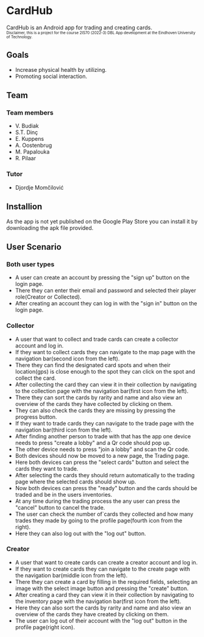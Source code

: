 # CardHub

CardHub is an Android app for trading and creating cards. <br/>
<sup><sub>Disclaimer, this is a project for the course 2IS70 (2022-3) DBL App development at the Eindhoven University of Technology.<sub/><sup/>

## Goals
- Increase physical health by utilizing.
- Promoting social interaction.

## Team
### Team members
- V. Budiak
- S.T. Dinç
- E. Kuppens
- A. Oostenbrug
- M. Papalouka
- R. Pilaar
### Tutor
- Djordje Momčilović

## Installion
As the app is not yet published on the Google Play Store you can install it by downloading the apk file provided.

## User Scenario
### Both user types
- A user can create an account by pressing the "sign up" button on the login page.
- There they can enter their email and password and selected their player role(Creator or Collected).
- After creating an account they can log in with the "sign in" button on the login page.
### Collector
- A user that want to collect and trade cards can create a collector account and log in.
- If they want to collect cards they can navigate to the map page with the navigation bar(second icon from the left).
- There they can find the designated card spots and when their location(gps) is close enough to the spot they can click on the spot and collect the card.
- After collecting the card they can view it in their collection by navigating to the collection page with the navigation bar(first icon from the left).
- There they can sort the cards by rarity and name and also view an overview of the cards they have collected by clicking on them.
- They can also check the cards they are missing by pressing the progress button.
- If they want to trade cards they can navigate to the trade page with the navigation bar(third icon from the left).
- After finding another person to trade with that has the app one device needs to press "create a lobby" and a Qr code should pop up.
- The other device needs to press "join a lobby" and scan the Qr code. 
- Both devices should now be moved to a new page, the Trading page.
- Here both devices can press the "select cards" button and select the cards they want to trade.
- After selecting the cards they should return automatically to the trading page where the selected cards should show up.
- Now both devices can press the "ready" button and the cards should be traded and be in the users inventories.
- At any time during the trading process the any user can press the "cancel" button to cancel the trade.
- The user can check the number of`cards they collected and how many trades they made by going to the profile page(fourth icon from the right).
- Here they can also log out with the "log out" button.
### Creator
- A user that want to create cards can create a creator account and log in.
- If they want to create cards they can navigate to the create page with the navigation bar(middle icon from the left).
- There they can create a card by filling in the required fields, selecting an image with the select image button and pressing the "create" button.
- After creating a card they can view it in their collection by navigating to the inventory page with the navigation bar(first icon from the left).
- Here they can also sort the cards by rarity and name and also view an overview of the cards they have created by clicking on them.
- The user can log out of their account with the "log out" button in the profile page(right icon).
